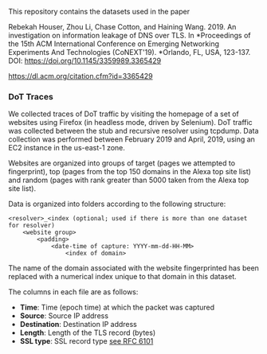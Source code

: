 This repository contains the datasets used in the paper

Rebekah Houser, Zhou Li, Chase Cotton, and Haining Wang. 2019. An investigation on information leakage of DNS over TLS. In *Proceedings of the 15th ACM International Conference on Emerging Networking Experiments And Technologies (CoNEXT'19). *Orlando, FL, USA, 123-137. DOI: https://doi.org/10.1145/3359989.3365429

https://dl.acm.org/citation.cfm?id=3365429


### DoT Traces

We collected traces of DoT traffic by visiting the homepage of a set of websites using Firefox (in headless mode, driven by Selenium). DoT traffic was collected between the stub and recursive resolver using tcpdump. Data collection was performed between February 2019 and April, 2019, using an EC2 instance in the us-east-1 zone.

Websites are organized into groups of target (pages we attempted to fingerprint), top (pages from the top 150 domains in the Alexa top site list) and random (pages with rank greater than 5000 taken from the Alexa top site list).

Data is organized into folders according to the following structure:

	<resolver>_<index (optional; used if there is more than one dataset for resolver)
		<website group>
			<padding>
				<date-time of capture: YYYY-mm-dd-HH-MM>
					<index of domain>



The name of the domain associated with the website fingerprinted has been replaced with a numerical index unique to that domain in this dataset.

The columns in each file are as follows:
- **Time**: Time (epoch time) at which the packet was captured
- **Source**: Source IP address
- **Destination**: Destination IP address
- **Length**: Length of the TLS record (bytes)
- **SSL type**: SSL record type [see RFC 6101](https://tools.ietf.org/html/rfc6101)
